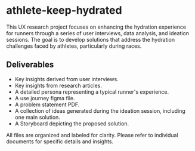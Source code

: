 # athlete-keep-hydrated

This UX research project focuses on enhancing the hydration experience for runners through a series of user interviews, data analysis, and ideation sessions. The goal is to develop solutions that address the hydration challenges faced by athletes, particularly during races.

## Deliverables
 - Key insights derived from user interviews.
 -  Key insights from research articles.
 - A detailed persona representing a typical runner's experience.
 - A use journey figma file.
 - A problem statement PDF.
 - A collection of ideas generated during the ideation session, including one main solution.
 - A Storyboard depicting the proposed solution.


All files are organized and labeled for clarity. Please refer to individual documents for specific details and insights.
